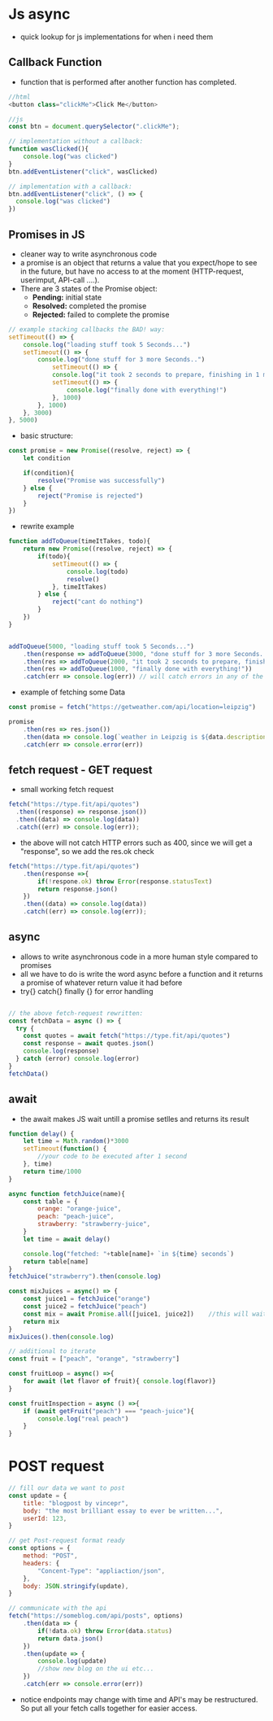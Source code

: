 # Js async

- quick lookup for js implementations for when i need them

## Callback Function
- function that is performed after another function has completed.

```js
//html
<button class="clickMe">Click Me</button>

//js
const btn = document.querySelector(".clickMe");

// implementation without a callback:
function wasClicked(){
    console.log("was clicked")
}
btn.addEventListener("click", wasClicked)

// implementation with a callback:
btn.addEventListener("click", () => {
  console.log("was clicked")
})
```

## Promises in JS
- cleaner way to write asynchronous code
- a promise is an object that returns a value that you expect/hope to see in the future, but have no access to at the moment (HTTP-request, userimput, API-call ....).
- There are 3 states of the Promise object:
    - **Pending:** initial state
    - **Resolved:** completed the promise
    - **Rejected:** failed to complete the promise

```js
// example stacking callbacks the BAD! way:
setTimeout(() => {
    console.log("loading stuff took 5 Seconds...")
    setTimeout(() => {
        console.log("done stuff for 3 more Seconds..")
            setTimeout(() => {
            console.log("it took 2 seconds to prepare, finishing in 1 more.")
            setTimeout(() => {
                console.log("finally done with everything!")
            }, 1000)
        }, 1000)
    }, 3000)
}, 5000)
```

- basic structure:

```js
const promise = new Promise((resolve, reject) => {
    let condition

    if(condition){
        resolve("Promise was successfully")
    } else {
        reject("Promise is rejected")
    }
})
```

- rewrite example
```js
function addToQueue(timeItTakes, todo){
    return new Promise((resolve, reject) => {
        if(todo){
            setTimeout(() => {
                console.log(todo)
                resolve()
            }, timeItTakes)
        } else {
            reject("cant do nothing")
        }
    })
}


addToQueue(5000, "loading stuff took 5 Seconds...")
    .then(response => addToQueue(3000, "done stuff for 3 more Seconds.."))
    .then(res => addToQueue(2000, "it took 2 seconds to prepare, finishing in 1 more."))
    .then(res => addToQueue(1000, "finally done with everything!"))
    .catch(err => console.log(err)) // will catch errors in any of the above promises
```

- example of fetching some Data
```js
const promise = fetch("https://getweather.com/api/location=leipzig")

promise
    .then(res => res.json())
    .then(data => console.log(`weather in Leipzig is ${data.description} and Temperature is ${data.temp.celsius}°C`))
    .catch(err => console.error(err))
```

## fetch request - GET request
- small working fetch request
```js
fetch("https://type.fit/api/quotes")
  .then((response) => response.json())
  .then((data) => console.log(data))
  .catch((err) => console.log(err));
```
- the above will not catch HTTP errors such as 400, since we will get a "response", so we add the res.ok check
```js
fetch("https://type.fit/api/quotes")
    .then(response =>{
        if(!respone.ok) throw Error(response.statusText)
        return response.json()
    })
    .then((data) => console.log(data))
    .catch((err) => console.log(err));
```

## async
- allows to write asynchronous code in a more human style compared to promises
- all we have to do is write the word async before a function and it returns a promise of whatever return value it had before
- try{} catch{} finally {} for error handling
```js 

// the above fetch-request rewritten:
const fetchData = async () => {
  try {
    const quotes = await fetch("https://type.fit/api/quotes")
    const response = await quotes.json()
    console.log(response)
  } catch (error) console.log(error)
}
fetchData()
```
## await
- the await makes JS wait untill a promise setlles and returns its result

```js
function delay() {
    let time = Math.random()*3000
    setTimeout(function() {
        //your code to be executed after 1 second
    }, time)
    return time/1000
}

async function fetchJuice(name){
    const table = {
        orange: "orange-juice",
        peach: "peach-juice",
        strawberry: "strawberry-juice",
    }
    let time = await delay()

    console.log("fetched: "+table[name]+ `in ${time} seconds`)
    return table[name]
}
fetchJuice("strawberry").then(console.log)

const mixJuices = async() => {
    const juice1 = fetchJuice("orange")
    const juice2 = fetchJuice("peach")
    const mix = await Promise.all([juice1, juice2])    //this will wait for all the promises of the fetchJuice juices to resolve
    return mix
}
mixJuices().then(console.log)
```

```js
// additional to iterate
const fruit = ["peach", "orange", "strawberry"]

const fruitLoop = async() =>{
    for await (let flavor of fruit){ console.log(flavor)}
}

const fruitInspection = async () =>{
    if (await getFruit("peach") === "peach-juice"){
        console.log("real peach")
    }
}
```

# POST request

```js
// fill our data we want to post
const update = {
    title: "blogpost by vincepr",
    body: "the most brilliant essay to ever be written...",
    userId: 123,
}

// get Post-request format ready
const options = {
    method: "POST",
    headers: {
        "Concent-Type": "appliaction/json",
    },
    body: JSON.stringify(update),
}

// communicate with the api
fetch("https://someblog.com/api/posts", options)
    .then(data => {
        if(!data.ok) throw Error(data.status)
        return data.json()
    })
    .then(update => {
        console.log(update)
        //show new blog on the ui etc...
    })
    .catch(err => console.error(err))
```
- notice endpoints may change with time and API's may be restructured. So put all your fetch calls together for easier access.


